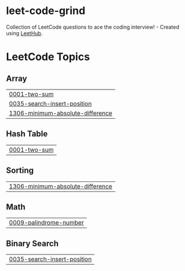 # leet-code-grind
Collection of LeetCode questions to ace the coding interview! - Created using [LeetHub](https://github.com/QasimWani/LeetHub).

<!---LeetCode Topics Start-->
# LeetCode Topics
## Array
|  |
| ------- |
| [0001-two-sum](https://github.com/WesloTheWeb/leet-code-grind/tree/master/0001-two-sum) |
| [0035-search-insert-position](https://github.com/WesloTheWeb/leet-code-grind/tree/master/0035-search-insert-position) |
| [1306-minimum-absolute-difference](https://github.com/WesloTheWeb/leet-code-grind/tree/master/1306-minimum-absolute-difference) |
## Hash Table
|  |
| ------- |
| [0001-two-sum](https://github.com/WesloTheWeb/leet-code-grind/tree/master/0001-two-sum) |
## Sorting
|  |
| ------- |
| [1306-minimum-absolute-difference](https://github.com/WesloTheWeb/leet-code-grind/tree/master/1306-minimum-absolute-difference) |
## Math
|  |
| ------- |
| [0009-palindrome-number](https://github.com/WesloTheWeb/leet-code-grind/tree/master/0009-palindrome-number) |
## Binary Search
|  |
| ------- |
| [0035-search-insert-position](https://github.com/WesloTheWeb/leet-code-grind/tree/master/0035-search-insert-position) |
<!---LeetCode Topics End-->